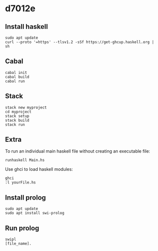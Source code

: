 # d7012e

## Install haskell

```
sudo apt update
curl --proto '=https' --tlsv1.2 -sSf https://get-ghcup.haskell.org | sh
```

## Cabal

```
cabal init
cabal build
cabal run
```

## Stack

```
stack new myproject
cd myproject
stack setup
stack build
stack run
```

## Extra

To run an individual main haskell file without creating an executable file:

```
runhaskell Main.hs
```

Use ghci to load haskell modules:

```
ghci
:l yourFile.hs
```

## Install prolog

```
sudo apt update
sudo apt install swi-prolog
```

## Run prolog

```
swipl
[file_name].
```
